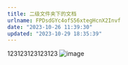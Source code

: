 ```yaml
---
title: 二级文件夹下的文档
urlname: FPDsdGYc4ofS56xtegHcnX2Invf
date: "2023-10-26 11:39:30"
updated: "2023-10-29 18:35:39"
---
```


123123123123123
![image](https://blogimagesrep-1257180516.cos.ap-guangzhou.myqcloud.com/elog-docs-images//TQVgb8leLohjRtxDkZRcvpftnuf.png)
